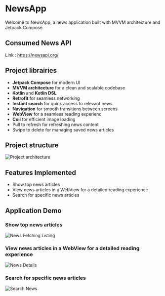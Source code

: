 # NewsApp

Welcome to NewsApp, a news application built with MVVM architecture and Jetpack Compose.

## Consumed News API
Link : https://newsapi.org/
## Project librairies

- **Jetpack Compose** for modern UI
- **MVVM architecture** for a clean and scalable codebase
- **Kotlin** and **Kotlin DSL**
- **Retrofit** for seamless networking
- **Instant search** for quick access to relevant news
- **Navigation** for smooth transitions between screens
- **WebView** for a seamless reading experienc
- **Coil** for efficient image loading
- Pull to refresh for refreshing news content
- Swipe to delete for managing saved news articles

## Project structure
![Project architecture](https://github.com/ayoubfarid/NewsApplicationKotlinApi/assets/19810131/0145dd33-90cc-4eb6-8a79-67ba3d56c79f)

## Features Implemented

- Show top news articles
- View news articles in a WebView for a detailed reading experience
- Search for specific news articles

## Application Demo

###  Show top news articles
![News Fetching Listing](https://github.com/ayoubfarid/NewsApplicationKotlinApi/assets/19810131/584ea2ed-9973-491c-ac3e-583473d6e48e)

###  View news articles in a WebView for a detailed reading experience
![News Details](https://github.com/ayoubfarid/NewsApplicationKotlinApi/assets/19810131/ecef2036-d083-4f37-80db-afaf8596f02f)

### Search for specific news articles
![Search News](https://github.com/ayoubfarid/NewsApplicationKotlinApi/assets/19810131/20905ae4-f161-418e-9213-0f8467ae306f)



